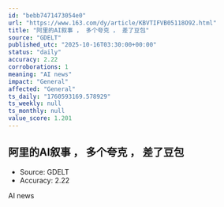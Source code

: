 ```yaml
---
id: "bebb7471473054e0"
url: "https://www.163.com/dy/article/KBVTIFVB05118O92.html"
title: "阿里的AI叙事 ， 多个夸克 ， 差了豆包"
source: "GDELT"
published_utc: "2025-10-16T03:30:00+00:00"
status: "daily"
accuracy: 2.22
corroborations: 1
meaning: "AI news"
impact: "General"
affected: "General"
ts_daily: "1760593169.578929"
ts_weekly: null
ts_monthly: null
value_score: 1.201
---
```

## 阿里的AI叙事 ， 多个夸克 ， 差了豆包

- Source: GDELT
- Accuracy: 2.22

AI news
